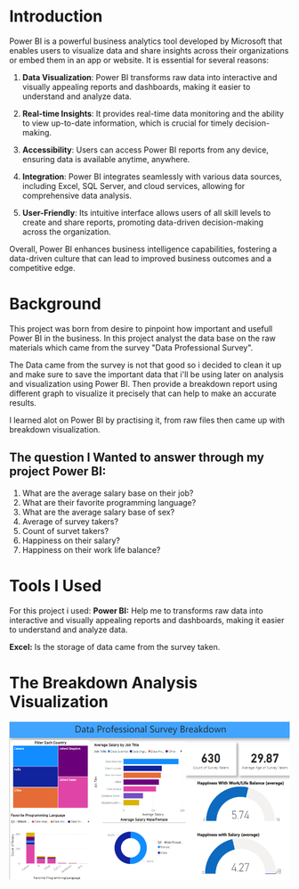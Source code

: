 # Introduction
Power BI is a powerful business analytics tool developed by Microsoft that enables users to visualize data and share insights across their organizations or embed them in an app or website. It is essential for several reasons:

1. **Data Visualization**: Power BI transforms raw data into interactive and visually appealing reports and dashboards, making it easier to understand and analyze data.
  
2. **Real-time Insights**: It provides real-time data monitoring and the ability to view up-to-date information, which is crucial for timely decision-making.

3. **Accessibility**: Users can access Power BI reports from any device, ensuring data is available anytime, anywhere.

4. **Integration**: Power BI integrates seamlessly with various data sources, including Excel, SQL Server, and cloud services, allowing for comprehensive data analysis.

5. **User-Friendly**: Its intuitive interface allows users of all skill levels to create and share reports, promoting data-driven decision-making across the organization.

Overall, Power BI enhances business intelligence capabilities, fostering a data-driven culture that can lead to improved business outcomes and a competitive edge.

# Background
This project was born from desire to pinpoint how important and usefull Power BI in the business. In this project analyst the data base on the raw materials which came from the survey "Data Professional Survey".

The Data came from the survey is not that good so i decided to clean it up and make sure to save the important data that i'll be using later on analysis and visualization using Power BI.
Then provide a breakdown report using different graph to visualize it precisely that can help to make an accurate results.

I learned alot on Power BI by practising it, from raw files then came up with breakdown visualization.
## The question I Wanted to answer through my project Power BI:
  1. What are the average salary base on their job?
  2. What are their favorite programming language?
  3. What are the average salary base of sex?
  4. Average of survey takers?
  5. Count of survet takers?
  6. Happiness on their salary?
  7. Happiness on their work life balance?

# Tools I Used
For this project i used:
   **Power BI:** Help me to transforms raw data into interactive and visually appealing reports and dashboards, making it easier to understand and analyze data.
  
  **Excel:** Is the storage of data came from the survey taken.

# The Breakdown Analysis Visualization

![Breakdown](assets/breakdown.png)

